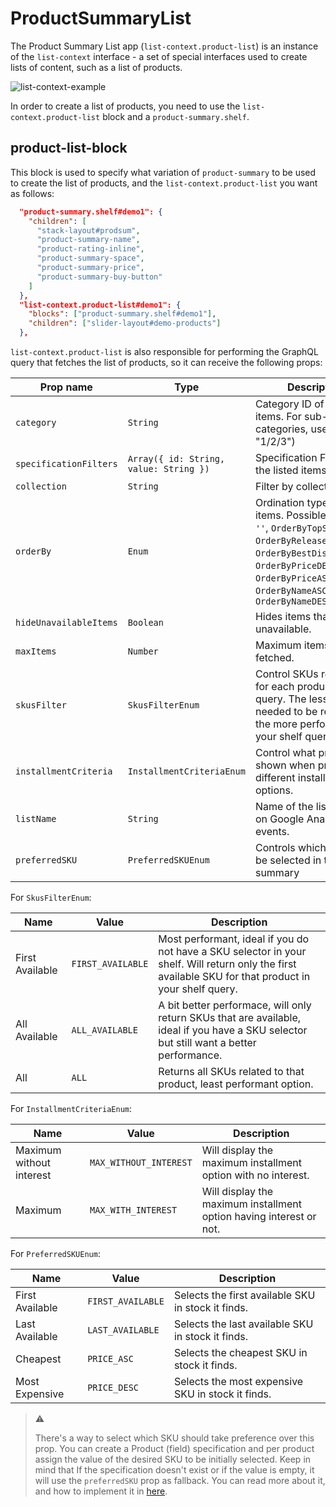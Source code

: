 # ProductSummaryList

The  Product Summary List app (`list-context.product-list`) is an instance of the `list-context` interface - a set of special interfaces used to create lists of content, such as a list of products.

![list-context-example](https://user-images.githubusercontent.com/67270558/153598896-f252b9f4-9fce-4242-b311-48d52e0345e7.png)

In order to create a list of products, you need to use the `list-context.product-list` block and a `product-summary.shelf`.

## product-list-block

This block is used to specify what variation of `product-summary` to be used to create the list of products, and the `list-context.product-list` you want as follows:

```json
  "product-summary.shelf#demo1": {
    "children": [
      "stack-layout#prodsum",
      "product-summary-name",
      "product-rating-inline",
      "product-summary-space",
      "product-summary-price",
      "product-summary-buy-button"
    ]
  },
  "list-context.product-list#demo1": {
    "blocks": ["product-summary.shelf#demo1"],
    "children": ["slider-layout#demo-products"]
  },
```

`list-context.product-list` is also responsible for performing the GraphQL query that fetches the list of products, so it can receive the following props:

| Prop name              | Type                                   | Description                                                                                                                                                                                                | Default value            |
| ---------------------- | -------------------------------------- | ---------------------------------------------------------------------------------------------------------------------------------------------------------------------------------------------------------- | ------------------------ |
| `category`             | `String`                               | Category ID of the listed items. For sub-categories, use "/" (e.g. "1/2/3")                                                                                                                                | -                        |
| `specificationFilters` | `Array({ id: String, value: String })` | Specification Filters of the listed items.                                                                                                                                                                 | []                       |
| `collection`           | `String`                               | Filter by collection.                                                                                                                                                                                      | -                        |
| `orderBy`              | `Enum`                                 | Ordination type of the items. Possible values: `''`, `OrderByTopSaleDESC`, `OrderByReleaseDateDESC`, `OrderByBestDiscountDESC`, `OrderByPriceDESC`, `OrderByPriceASC`, `OrderByNameASC`, `OrderByNameDESC` | `OrderByTopSaleDESC`     |
| `hideUnavailableItems` | `Boolean`                              | Hides items that are unavailable.                                                                                                                                                                          | `false`                  |
| `maxItems`             | `Number`                               | Maximum items to be fetched.                                                                                                                                                                               | `10`                     |
| `skusFilter`           | `SkusFilterEnum`                       | Control SKUs returned for each product in the query. The less SKUs needed to be returned, the more performant your shelf query will be.                                                                    | `"ALL_AVAILABLE"`        |
| `installmentCriteria`  | `InstallmentCriteriaEnum`              | Control what price to be shown when price has different installments options.                                                                                                                              | `"MAX_WITHOUT_INTEREST"` |
| `listName`             | `String`                               | Name of the list property on Google Analytics events.                                                                                                                                                      | ``                       |
| `preferredSKU`         | `PreferredSKUEnum`                     | Controls which SKU will be selected in the summary                                                                                                                                                         | `"FIRST_AVAILABLE"`      |

For `SkusFilterEnum`:

| Name            | Value             | Description                                                                                                                                            |
| --------------- | ----------------- | ------------------------------------------------------------------------------------------------------------------------------------------------------ |
| First Available | `FIRST_AVAILABLE` | Most performant, ideal if you do not have a SKU selector in your shelf. Will return only the first available SKU for that product in your shelf query. |
| All Available   | `ALL_AVAILABLE`   | A bit better performace, will only return SKUs that are available, ideal if you have a SKU selector but still want a better performance.               |
| All             | `ALL`             | Returns all SKUs related to that product, least performant option.                                                                                     |

For `InstallmentCriteriaEnum`:

| Name                     | Value                  | Description                                                         |
| ------------------------ | ---------------------- | ------------------------------------------------------------------- |
| Maximum without interest | `MAX_WITHOUT_INTEREST` | Will display the maximum installment option with no interest.       |
| Maximum                  | `MAX_WITH_INTEREST`    | Will display the maximum installment option having interest or not. |

For `PreferredSKUEnum`:

| Name            | Value             | Description                                        |
| --------------- | ----------------- | -------------------------------------------------- |
| First Available | `FIRST_AVAILABLE` | Selects the first available SKU in stock it finds. |
| Last Available  | `LAST_AVAILABLE`  | Selects the last available SKU in stock it finds.  |
| Cheapest        | `PRICE_ASC`       | Selects the cheapest SKU in stock it finds.        |
| Most Expensive  | `PRICE_DESC`      | Selects the most expensive SKU in stock it finds.  |

> ⚠️ 
>
> There's a way to select which SKU should take preference over this prop. You can create a Product (field) specification and per product assign the value of the desired SKU to be initially selected. Keep in mind that If the specification doesn't exist or if the value is empty, it will use the `preferredSKU` prop as fallback. You can read more about it, and how to implement it in [here](https://developers.vtex.com/vtex-developer-docs/docs/vtex-io-documentation-configuring-custom-images-for-the-sku-selector).
